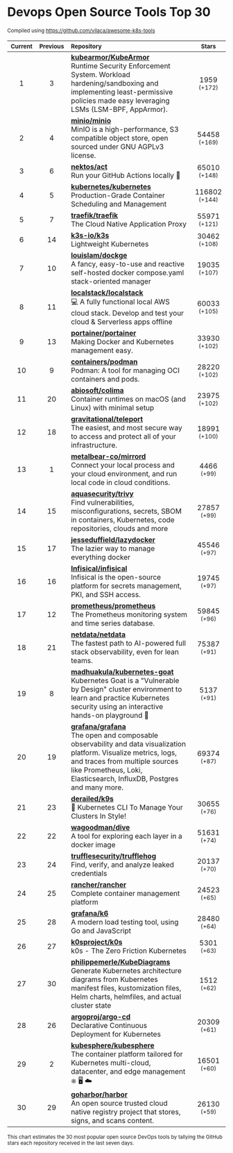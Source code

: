 # Devops Open Source Tools Top 30
<sup>Compiled using https://github.com/vilaca/awesome-k8s-tools</sup>
<div align="center">

|<sub>Current</sub>|<sub>Previous</sub>|<sub>Repository</sub>|<sub>Stars</sub>|
|:---:|:---:|:---|:---:|
|1|3|[**kubearmor/KubeArmor**](https://github.com/kubearmor/KubeArmor)<br/>Runtime Security Enforcement System. Workload hardening/sandboxing and implementing least-permissive policies made easy leveraging LSMs (LSM-BPF, AppArmor).|1959 <sup>(+172)</sup>|
|2|4|[**minio/minio**](https://github.com/minio/minio)<br/>MinIO is a high-performance, S3 compatible object store, open sourced under GNU AGPLv3 license.|54458 <sup>(+169)</sup>|
|3|6|[**nektos/act**](https://github.com/nektos/act)<br/>Run your GitHub Actions locally 🚀|65010 <sup>(+148)</sup>|
|4|5|[**kubernetes/kubernetes**](https://github.com/kubernetes/kubernetes)<br/>Production-Grade Container Scheduling and Management|116802 <sup>(+144)</sup>|
|5|7|[**traefik/traefik**](https://github.com/traefik/traefik)<br/>The Cloud Native Application Proxy|55971 <sup>(+121)</sup>|
|6|14|[**k3s-io/k3s**](https://github.com/k3s-io/k3s)<br/>Lightweight Kubernetes|30462 <sup>(+108)</sup>|
|7|10|[**louislam/dockge**](https://github.com/louislam/dockge)<br/>A fancy, easy-to-use and reactive self-hosted docker compose.yaml stack-oriented manager|19035 <sup>(+107)</sup>|
|8|11|[**localstack/localstack**](https://github.com/localstack/localstack)<br/>💻 A fully functional local AWS cloud stack. Develop and test your cloud & Serverless apps offline|60033 <sup>(+105)</sup>|
|9|13|[**portainer/portainer**](https://github.com/portainer/portainer)<br/>Making Docker and Kubernetes management easy.|33930 <sup>(+102)</sup>|
|10|9|[**containers/podman**](https://github.com/containers/podman)<br/>Podman: A tool for managing OCI containers and pods.|28220 <sup>(+102)</sup>|
|11|20|[**abiosoft/colima**](https://github.com/abiosoft/colima)<br/>Container runtimes on macOS (and Linux) with minimal setup|23975 <sup>(+102)</sup>|
|12|18|[**gravitational/teleport**](https://github.com/gravitational/teleport)<br/>The easiest, and most secure way to access and protect all of your infrastructure.|18991 <sup>(+100)</sup>|
|13|1|[**metalbear-co/mirrord**](https://github.com/metalbear-co/mirrord)<br/>Connect your local process and your cloud environment, and run local code in cloud conditions.|4466 <sup>(+99)</sup>|
|14|15|[**aquasecurity/trivy**](https://github.com/aquasecurity/trivy)<br/>Find vulnerabilities, misconfigurations, secrets, SBOM in containers, Kubernetes, code repositories, clouds and more|27857 <sup>(+99)</sup>|
|15|17|[**jesseduffield/lazydocker**](https://github.com/jesseduffield/lazydocker)<br/>The lazier way to manage everything docker|45546 <sup>(+97)</sup>|
|16|16|[**Infisical/infisical**](https://github.com/Infisical/infisical)<br/>Infisical is the open-source platform for secrets management, PKI, and SSH access.|19745 <sup>(+97)</sup>|
|17|12|[**prometheus/prometheus**](https://github.com/prometheus/prometheus)<br/>The Prometheus monitoring system and time series database.|59845 <sup>(+96)</sup>|
|18|21|[**netdata/netdata**](https://github.com/netdata/netdata)<br/>The fastest path to AI-powered full stack observability, even for lean teams.|75387 <sup>(+91)</sup>|
|19|8|[**madhuakula/kubernetes-goat**](https://github.com/madhuakula/kubernetes-goat)<br/>Kubernetes Goat is a "Vulnerable by Design" cluster environment to learn and practice Kubernetes security using an interactive hands-on playground 🚀|5137 <sup>(+91)</sup>|
|20|19|[**grafana/grafana**](https://github.com/grafana/grafana)<br/>The open and composable observability and data visualization platform. Visualize metrics, logs, and traces from multiple sources like Prometheus, Loki, Elasticsearch, InfluxDB, Postgres and many more. |69374 <sup>(+87)</sup>|
|21|23|[**derailed/k9s**](https://github.com/derailed/k9s)<br/>🐶 Kubernetes CLI To Manage Your Clusters In Style!|30655 <sup>(+76)</sup>|
|22|22|[**wagoodman/dive**](https://github.com/wagoodman/dive)<br/>A tool for exploring each layer in a docker image|51631 <sup>(+74)</sup>|
|23|24|[**trufflesecurity/trufflehog**](https://github.com/trufflesecurity/trufflehog)<br/>Find, verify, and analyze leaked credentials|20137 <sup>(+70)</sup>|
|24|25|[**rancher/rancher**](https://github.com/rancher/rancher)<br/>Complete container management platform|24523 <sup>(+65)</sup>|
|25|28|[**grafana/k6**](https://github.com/grafana/k6)<br/>A modern load testing tool, using Go and JavaScript|28480 <sup>(+64)</sup>|
|26|27|[**k0sproject/k0s**](https://github.com/k0sproject/k0s)<br/>k0s - The Zero Friction Kubernetes|5301 <sup>(+63)</sup>|
|27|30|[**philippemerle/KubeDiagrams**](https://github.com/philippemerle/KubeDiagrams)<br/>Generate Kubernetes architecture diagrams from Kubernetes manifest files, kustomization files, Helm charts, helmfiles, and actual cluster state|1512 <sup>(+62)</sup>|
|28|26|[**argoproj/argo-cd**](https://github.com/argoproj/argo-cd)<br/>Declarative Continuous Deployment for Kubernetes|20309 <sup>(+61)</sup>|
|29|2|[**kubesphere/kubesphere**](https://github.com/kubesphere/kubesphere)<br/>The container platform tailored for Kubernetes multi-cloud, datacenter, and edge management ⎈ 🖥 ☁️|16501 <sup>(+60)</sup>|
|30|29|[**goharbor/harbor**](https://github.com/goharbor/harbor)<br/>An open source trusted cloud native registry project that stores, signs, and scans content.|26130 <sup>(+59)</sup>|


</div>

<sub>This chart estimates the 30 most popular open source DevOps tools by tallying the GitHub stars each repository received in the last seven days.</sub>
